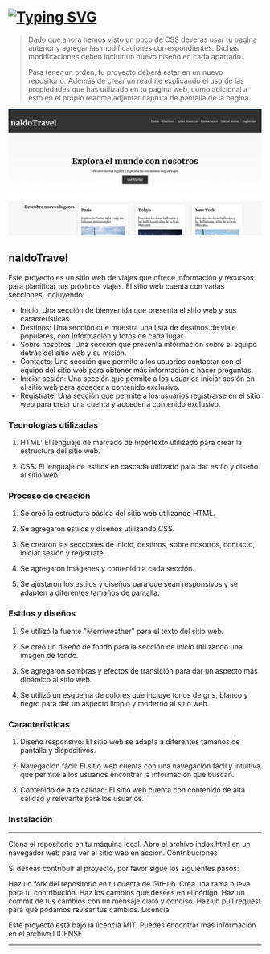 # [![Typing SVG](https://readme-typing-svg.demolab.com?font=Fira+Code&weight=600&size=26&pause=1000&color=30F714&background=703BE2BE&center=true&vCenter=true&width=435&lines=Dia+12+tarea;Tutoria;IDAT+frontEnd)](https://git.io/typing-svg)

 > Dado que ahora hemos visto un poco de CSS deveras usar tu pagina anterior y agregar las modificaciones correspondientes. Dichas modificaciones deben incluir un nuevo diseño en cada apartado.
 >
 > Para tener un orden, tu proyecto deberá estar en un nuevo repositorio.
 > Además de crear un readme explicando el uso de las propiedades que has utilizado en tu pagina web, como adicional a esto en el propio readme adjuntar captura de pantalla de la pagina.

 ![img](/img/Captura%20de%20pantalla%202024-09-28%20213023.png)

## naldoTravel

Este proyecto es un sitio web de viajes que ofrece información y recursos para planificar tus próximos viajes.
El sitio web cuenta con varias secciones, incluyendo:

- Inicio: Una sección de bienvenida que presenta el sitio web y sus características.
- Destinos: Una sección que muestra una lista de destinos de viaje populares, con información y fotos de cada lugar.
- Sobre nosotros: Una sección que presenta información sobre el equipo detrás del sitio web y su misión.
- Contacto: Una sección que permite a los usuarios contactar con el equipo del sitio web para obtener más información o hacer preguntas.
- Iniciar sesión: Una sección que permite a los usuarios iniciar sesión en el sitio web para acceder a contenido exclusivo.
- Registrate: Una sección que permite a los usuarios registrarse en el sitio web para crear una cuenta y acceder a contenido exclusivo.

### Tecnologías utilizadas

1. HTML: El lenguaje de marcado de hipertexto utilizado para crear la estructura del sitio web.

2. CSS: El lenguaje de estilos en cascada utilizado para dar estilo y diseño al sitio web.

### Proceso de creación

1. Se creó la estructura básica del sitio web utilizando HTML.

2. Se agregaron estilos y diseños utilizando CSS.

3. Se crearon las secciones de inicio, destinos, sobre nosotros, contacto, iniciar sesión y registrate.

4. Se agregaron imágenes y contenido a cada sección.

5. Se ajustaron los estilos y diseños para que sean responsivos y se adapten a diferentes tamaños de pantalla.

### Estilos y diseños

1. Se utilizó la fuente "Merriweather" para el texto del sitio web.

2. Se creó un diseño de fondo para la sección de inicio utilizando una imagen de fondo.

3. Se agregaron sombras y efectos de transición para dar un aspecto más dinámico al sitio web.

4. Se utilizó un esquema de colores que incluye tonos de gris, blanco y negro para dar un aspecto limpio y moderno al sitio web.

### Características

1. Diseño responsivo: El sitio web se adapta a diferentes tamaños de pantalla y dispositivos.

2. Navegación fácil: El sitio web cuenta con una navegación fácil y intuitiva que permite a los usuarios encontrar la información que buscan.

3. Contenido de alta calidad: El sitio web cuenta con contenido de alta calidad y relevante para los usuarios.

### Instalación

---
Clona el repositorio en tu máquina local.
Abre el archivo index.html en un navegador web para ver el sitio web en acción.
Contribuciones

Si deseas contribuir al proyecto, por favor sigue los siguientes pasos:

Haz un fork del repositorio en tu cuenta de GitHub.
Crea una rama nueva para tu contribución.
Haz los cambios que desees en el código.
Haz un commit de tus cambios con un mensaje claro y conciso.
Haz un pull request para que podamos revisar tus cambios.
Licencia

Este proyecto está bajo la licencia MIT. Puedes encontrar más información en el archivo LICENSE.

---
